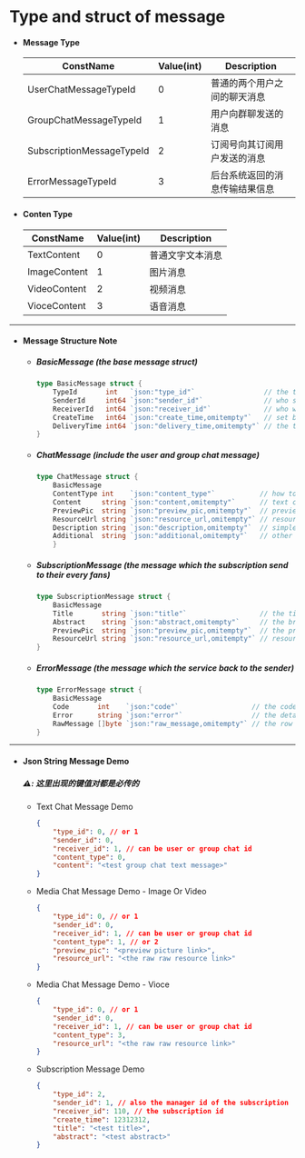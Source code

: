 # Type and struct of message

- #### Message Type

  | ConstName                 | Value(int) | Description                    |
  | ------------------------- | ---------- | ------------------------------ |
  | UserChatMessageTypeId     | 0          | 普通的两个用户之间的聊天消息   |
  | GroupChatMessageTypeId    | 1          | 用户向群聊发送的消息           |
  | SubscriptionMessageTypeId | 2          | 订阅号向其订阅用户发送的消息   |
  | ErrorMessageTypeId        | 3          | 后台系统返回的消息传输结果信息 |

- #### Conten Type

  | ConstName    | Value(int) | Description      |
  | ------------ | ---------- | ---------------- |
  | TextContent  | 0          | 普通文字文本消息 |
  | ImageContent | 1          | 图片消息         |
  | VideoContent | 2          | 视频消息         |
  | VioceContent | 3          | 语音消息         |

----

- #### Message  Structure Note

  - ##### BasicMessage (the base message struct)

    ```go
    type BasicMessage struct {
    	TypeId       int   `json:"type_id"`                 // the type number of message
    	SenderId     int64 `json:"sender_id"`               // who send this message, the sender id
    	ReceiverId   int64 `json:"receiver_id"`             // who will recv this message, the receiver id
    	CreateTime   int64 `json:"create_time,omitempty"`   // set by sender or add by the message center, timestamp, unit:sec.
    	DeliveryTime int64 `json:"delivery_time,omitempty"` // the time for message want be sent, use for timing message
    }
    ```

  - ##### ChatMessage  (include the user and group chat message)

    ```go
    type ChatMessage struct {
    	BasicMessage
    	ContentType int    `json:"content_type"`           // how to show the message in client
    	Content     string `json:"content,omitempty"`      // text content
    	PreviewPic  string `json:"preview_pic,omitempty"`  // preview picture url
    	ResourceUrl string `json:"resource_url,omitempty"` // resource URL
    	Description string `json:"description,omitempty"`  // simple description
    	Additional  string `json:"additional,omitempty"`   // other additional information
        }
    ```

  - ##### SubscriptionMessage (the message which the subscription send to their every fans)

    ```go
    type SubscriptionMessage struct {
    	BasicMessage
    	Title       string `json:"title"`                  // the title
    	Abstract    string `json:"abstract,omitempty"`     // the brief introduction of this message
    	PreviewPic  string `json:"preview_pic,omitempty"`  // the preview picture url
    	ResourceUrl string `json:"resource_url,omitempty"` // resource URL
    }
    ```

  - ##### ErrorMessage (the message which the service back to the sender)

    ```go
    type ErrorMessage struct {
    	BasicMessage
    	Code       int    `json:"code"`                  // the code of error type
    	Error      string `json:"error"`                 // the detail error information
    	RawMessage []byte `json:"raw_message,omitempty"` // the row message which the user want to send.
    }
    ```

----

- #### Json String Message Demo

  #####   ⚠️: 这里出现的键值对都是必传的

  - Text Chat Message Demo 

    ```json
    {
        "type_id": 0, // or 1
        "sender_id": 0, 
        "receiver_id": 1, // can be user or group chat id
        "content_type": 0,
        "content": "<test group chat text message>"
    }
    ```

  - Media Chat Message Demo - Image Or Video

    ```json
    {
        "type_id": 0, // or 1
        "sender_id": 0, 
        "receiver_id": 1, // can be user or group chat id
        "content_type": 1, // or 2
        "preview_pic": "<preview picture link>",
        "resource_url": "<the raw raw resource link>"
    }
    ```

  - Media Chat Message Demo - Vioce

    ```json
    {
        "type_id": 0, // or 1
        "sender_id": 0, 
        "receiver_id": 1, // can be user or group chat id
        "content_type": 3,
        "resource_url": "<the raw raw resource link>"
    }
    ```

  - Subscription Message Demo 

    ```json
    {
        "type_id": 2,
        "sender_id": 1, // also the manager id of the subscription
        "receiver_id": 110,	// the subscription id
        "create_time": 12312312,
        "title": "<test title>",
        "abstract": "<test abstract>"
    }
    ```






